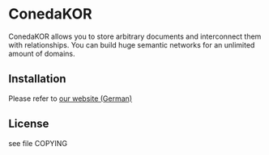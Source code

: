 # ConedaKOR

ConedaKOR allows you to store arbitrary documents and interconnect them with
relationships. You can build huge semantic networks for an unlimited amount of
domains.


## Installation

Please refer to
[our website (German)](http://coneda.net/pages/download)


## License

see file COPYING